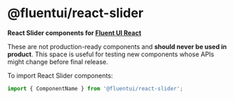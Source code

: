 # @fluentui/react-slider

**React Slider components for [Fluent UI React](https://developer.microsoft.com/en-us/fluentui)**

These are not production-ready components and **should never be used in product**. This space is useful for testing new components whose APIs might change before final release.

To import React Slider components:

```js
import { ComponentName } from '@fluentui/react-slider';
```
